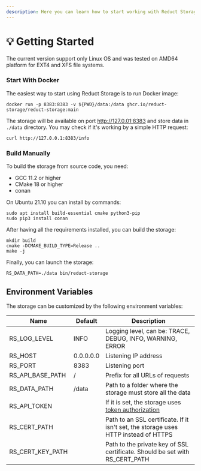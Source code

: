 ```yaml
---
description: Here you can learn how to start working with Reduct Storage
---
```


# 💡 Getting Started

The current version support only Linux OS and was tested on AMD64 platform for EXT4 and XFS file systems.

### Start With Docker

The easiest way to start using Reduct Storage is to run Docker image:

```
docker run -p 8383:8383 -v ${PWD}/data:/data ghcr.io/reduct-storage/reduct-storage:main 
```

The storage will be available on port http://127.0.01:8383 and store data in `./data` directory. You may check if it's working by a simple HTTP request:

```
curl http://127.0.0.1:8383/info
```

### Build Manually

To build the storage from source code, you need:

* GCC 11.2 or higher
* CMake 18 or higher
* conan

On Ubuntu 21.10 you can install by commands:

```
sudo apt install build-essential cmake python3-pip
sudo pip3 install conan
```

After having all the requirements installed, you can build the storage:

```
mkdir build
cmake -DCMAKE_BUILD_TYPE=Release ..
make -j
```

Finally, you can launch the storage:

```
RS_DATA_PATH=./data bin/reduct-storage
```

## Environment Variables

The storage can be customized by the following environment variables:

| Name                | Default   | Description                                                                         |
| ------------------- | --------- | ----------------------------------------------------------------------------------- |
| RS\_LOG\_LEVEL      | INFO      | Logging level, can be: TRACE, DEBUG, INFO, WARNING, ERROR                           |
| RS\_HOST            | 0.0.0.0.0 | Listening IP address                                                                |
| RS\_PORT            | 8383      | Listening port                                                                      |
| RS\_API\_BASE\_PATH | /         | Prefix for all URLs of requests                                                     |
| RS\_DATA\_PATH      | /data     | Path to a folder where the storage must store all the data                          |
| RS\_API\_TOKEN      |           | If it is set, the storage uses [token authorization](broken-reference)              |
| RS\_CERT\_PATH      |           | Path to an SSL certificate. If it isn't set, the storage uses HTTP instead of HTTPS |
| RS\_CERT\_KEY\_PATH |           | Path to the private key of SSL certificate. Should be set with RS\_CERT\_PATH       |
